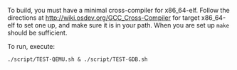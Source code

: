 To build, you must have a minimal cross-compiler for x86_64-elf. Follow the 
directions at http://wiki.osdev.org/GCC_Cross-Compiler for target x86_64-elf to set 
one up, and make sure it is in your path. When you are set up `make` should be 
sufficient.

To run, execute:

    ./script/TEST-QEMU.sh & ./script/TEST-GDB.sh
